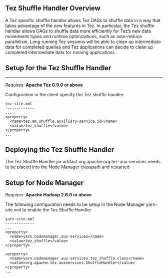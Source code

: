 <!--
   Licensed to the Apache Software Foundation (ASF) under one or more
   contributor license agreements.  See the NOTICE file distributed with
   this work for additional information regarding copyright ownership.
   The ASF licenses this file to You under the Apache License, Version 2.0
   (the "License"); you may not use this file except in compliance with
   the License.  You may obtain a copy of the License at

       http://www.apache.org/licenses/LICENSE-2.0

   Unless required by applicable law or agreed to in writing, software
   distributed under the License is distributed on an "AS IS" BASIS,
   WITHOUT WARRANTIES OR CONDITIONS OF ANY KIND, either express or implied.
   See the License for the specific language governing permissions and
   limitations under the License.
-->

<head><title>Shuffle Handler</title></head>

## Tez Shuffle Handler Overview

A Tez specific shuffle handler allows Tez DAGs to shuffle data in a way that takes advantage of the new features in Tez.
In particular, the Tez shuffle handler allows DAGs to shuffle data more efficiently for Tez’s new data movements types
and runtime optimizations, such as auto-reduce parallelism. Long running Tez sessions will be able to clean up
intermediate data for completed queries and Tez applications can decide to clean up completed intermediate data for
running applications.

## Setup for the Tez Shuffle Handler
---------

_Requires_: **Apache Tez 0.9.0 or above**

Configuration in the client specify the Tez shuffle handler

```
tez-site.xml
-------------
...
<property>
  <name>tez.am.shuffle.auxiliary-service.id</name>
  <value>tez_shuffle</value>
</property>
...

```

## Deploying the Tez Shuffle Handler

The Tez Shuffle Handler jar artifact org.apache.org:tez-aux-services needs to be placed into the Node Manager classpath and restarted

## Setup for Node Manager

_Requires_: **Apache Hadoop 2.6.0 or above**

The following configuration needs to be setup in the Node Manager yarn-site.xml to enable the Tez Shuffle Handler

```
yarn-site.xml
-------------
...
<property>
  <name>yarn.nodemanager.aux-services</name>
  <value>tez_shuffle</value>
</property>

<property>
  <name>yarn.nodemanager.aux-services.tez_shuffle.class</name>
  <value>org.apache.tez.auxservices.ShuffleHandler</value>
</property>
...

```
